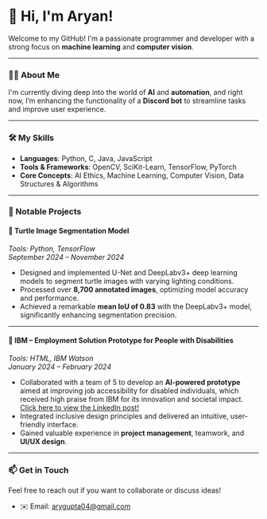 # 👋 Hi, I'm Aryan!

Welcome to my GitHub! I'm a passionate programmer and developer with a strong focus on **machine learning** and **computer vision**.

---

### 🧑‍💻 About Me

I'm currently diving deep into the world of **AI** and **automation**, and right now, I’m enhancing the functionality of a **Discord bot** to streamline tasks and improve user experience.

---

### 🛠️ My Skills

- **Languages**: Python, C, Java, JavaScript
- **Tools & Frameworks**: OpenCV, SciKit-Learn, TensorFlow, PyTorch
- **Core Concepts**: AI Ethics, Machine Learning, Computer Vision, Data Structures & Algorithms

---

### 📂 Notable Projects

#### 🐢 **Turtle Image Segmentation Model**  
*Tools: Python, TensorFlow*  
*September 2024 – November 2024*  
- Designed and implemented U-Net and DeepLabv3+ deep learning models to segment turtle images with varying lighting conditions.  
- Processed over **8,700 annotated images**, optimizing model accuracy and performance.  
- Achieved a remarkable **mean IoU of 0.83** with the DeepLabv3+ model, significantly enhancing segmentation precision.

---

#### 💼 **IBM – Employment Solution Prototype for People with Disabilities**  
*Tools: HTML, IBM Watson*  
*January 2024 – February 2024*  
- Collaborated with a team of 5 to develop an **AI-powered prototype** aimed at improving job accessibility for disabled individuals, which received high praise from IBM for its innovation and societal impact.  
  [Click here to view the LinkedIn post!](https://www.linkedin.com/feed/update/urn:li:activity:7158341219847229440/)  
- Integrated inclusive design principles and delivered an intuitive, user-friendly interface.  
- Gained valuable experience in **project management**, teamwork, and **UI/UX design**.

---

### 📫 Get in Touch

Feel free to reach out if you want to collaborate or discuss ideas!

- ✉️ Email: [arygupta04@gmail.com](mailto:arygupta04@gmail.com)
